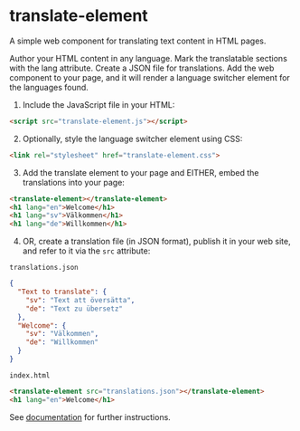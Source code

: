 # translate-element

A simple web component for translating text content in HTML pages.

Author your HTML content in any language. Mark the translatable sections with the lang attribute. Create a JSON file for translations. Add the web component to your page, and it will render a language switcher element for the languages found.

1. Include the JavaScript file in your HTML:

```html
<script src="translate-element.js"></script>
```

2. Optionally, style the language switcher element using CSS:

```html
<link rel="stylesheet" href="translate-element.css">
```

3. Add the translate element to your page and EITHER, embed the translations into your page:

```html
<translate-element></translate-element>
<h1 lang="en">Welcome</h1>
<h1 lang="sv">Välkommen</h1>
<h1 lang="de">Willkommen</h1>
```

4. OR, create a translation file (in JSON format), publish it in your web site, and refer to it via the `src` attribute:

`translations.json`

```json
{
  "Text to translate": {
    "sv": "Text att översätta",
    "de": "Text zu übersetz"
  },
  "Welcome": {
    "sv": "Välkommen",
    "de": "Willkommen"
  }
}
```

`index.html`

```html
<translate-element src="translations.json"></translate-element>
<h1 lang="en">Welcome</h1>
```

See [documentation](https://samuelmr.github.io/translate-element/) for further instructions.
